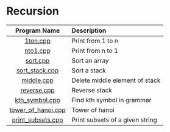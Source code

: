 # Recursion

|               Program Name               | Description                     |
| :--------------------------------------: | :------------------------------ |
|           [1ton.cpp](1ton.cpp)           | Print from 1 to n               |
|           [nto1.cpp](nto1.cpp)           | Print from n to 1               |
|           [sort.cpp](sort.cpp)           | Sort an array                   |
|     [sort_stack.cpp](sort_stack.cpp)     | Sort a stack                    |
|         [middle.cpp](middle.cpp)         | Delete middle element of stack  |
|        [reverse.cpp](reverse.cpp)        | Reverse stack                   |
|     [kth_symbol.cpp](kth_symbol.cpp)     | Find kth symbol in grammar      |
| [tower_of_hanoi.cpp](tower_of_hanoi.cpp) | Tower of hanoi                  |
|  [print_subsets.cpp](print_subsets.cpp)  | Print subsets of a given string |
